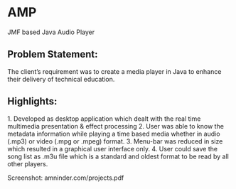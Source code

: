 AMP
===

JMF based Java Audio Player

<h2>Problem Statement:</h2> 
The client’s requirement was to create a media player in Java to enhance their delivery of technical education.

<h2>Highlights:</h2>
1. Developed as desktop application which dealt with the real time multimedia presentation & effect processing
2. User was able to know the metadata information while playing a time based media whether in audio (.mp3) or video (.mpg or .mpeg) format.
3. Menu-bar was reduced in size which resulted in a graphical user interface only.
4. User could save the song list as .m3u file which is a standard and oldest format to be read by all other players.

Screenshot: amninder.com/projects.pdf
